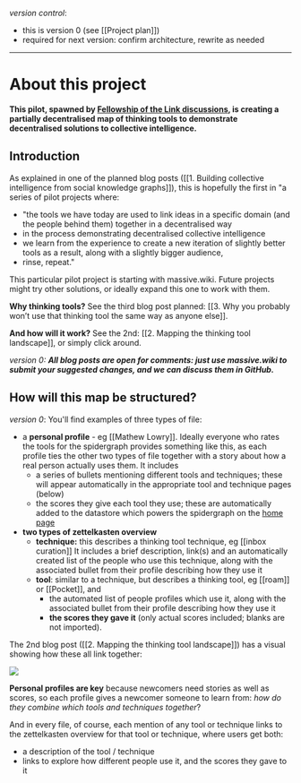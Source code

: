 *version control*: 

* this is version 0 (see [[Project plan]])
* required for next version: confirm architecture, rewrite as needed
---

# About this project
**This pilot, spawned by [Fellowship of the Link discussions](https://chat.collectivesensecommons.org/agora/pl/whw9kgizb7nifqbe6znu5cgrrr), is creating a partially decentralised map of thinking tools to demonstrate decentralised solutions to collective intelligence.** 

## Introduction
As explained in one of the planned blog posts  ([[1. Building collective intelligence from social knowledge graphs]]), this is hopefully the first in "a series of pilot projects where:

- "the tools we have today are used to link ideas in a specific domain (and the people behind them) together in a decentralised way
-  in the process demonstrating decentralised collective intelligence
-  we learn from the experience to create a new iteration of slightly better tools as a result, along with a slightly bigger audience,
-  rinse, repeat."

This particular pilot project is starting with massive.wiki. Future projects might try other solutions, or ideally expand this one to work with them.

**Why thinking tools?** See the third blog post planned: [[3. Why you probably won’t use that thinking tool the same way as anyone else]].

**And how will it work?** See the 2nd: [[2. Mapping the thinking tool landscape]], or simply click around.

*version 0: **All blog posts are open for comments: just use massive.wiki to submit your suggested changes, and we can discuss them in GitHub.***

## How will this map be structured?

*version 0*: You'll find examples of three types of file:

* a **personal profile** - eg [[Mathew Lowry]]. Ideally everyone who rates the tools for the spidergraph provides something like this, as each profile ties the other two types of file together with a story about how a real person actually uses them. It includes 
	* a series of bullets mentioning different tools and techniques; these will appear automatically in the appropriate tool and technique pages (below)
	* the scores they give each tool they use; these are automatically added to the datastore which powers the spidergraph on the [home page]([[README]]) 
* **two types of zettelkasten overview**
	* **technique:** this describes a thinking tool technique, eg [[inbox curation]] It includes a brief description, link(s) and an automatically created list of the people who use this technique, along with the associated bullet from their profile describing how they use it
	* **tool**: similar to a technique, but describes a thinking tool, eg [[roam]] or [[Pocket]], and
		* the automated list of people profiles which use it, along with the associated bullet from their profile describing how they use it
		* **the scores they gave it** (only actual scores included; blanks are not imported).

The 2nd blog post ([[2. Mapping the thinking tool landscape]]) has a visual showing how these all link together:
 

![](https://cdn-images-1.medium.com/max/1000/1*RFMbqtFqw7xHmotEmNFqEw.png)

**Personal profiles are key** because newcomers need stories as well as scores, so each profile gives a newcomer someone to learn from: *how do they combine which tools and techniques together*? 

And in every file, of course, each mention of any tool or technique links to the zettelkasten overview for that tool or technique, where users get both:

* a description of the tool / technique
* links to explore how different people use it, and the scores they gave to it
